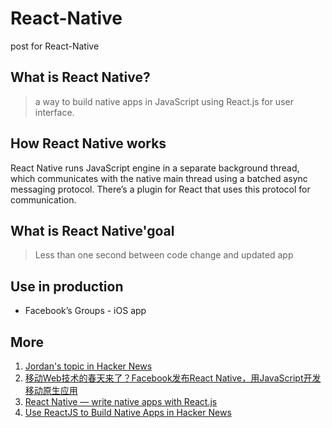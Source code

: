 # React-Native
post for React-Native


## What is React Native?

> a way to build native apps in JavaScript using React.js for user interface.


## How React Native works

React Native runs JavaScript engine in a separate background thread, which communicates with the native main thread using a batched async messaging protocol. There’s a plugin for React that uses this protocol for communication.

## What is React Native'goal

> Less than one second between code change and updated app


## Use in production

* Facebook’s Groups - iOS app



## More

1. [Jordan's topic in Hacker News](https://news.ycombinator.com/item?id=8964935)
2. [移动Web技术的春天来了？Facebook发布React Native，用JavaScript开发移动原生应用](http://www.csdn.net/article/2015-01-29/2823762-facebook-announces-react-native)
3. [React Native — write native apps with React.js](http://www.progville.com/javascript/react-native-apps-react-js/)
4. [Use ReactJS to Build Native Apps in Hacker News](https://news.ycombinator.com/item?id=8961551)
